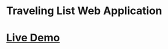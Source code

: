 # Traveling List Web Application

# <a href='https://nonchalant-thread-arise.surge.sh'> Live Demo </a>
